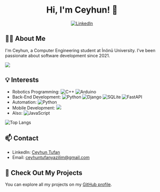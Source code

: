 <h1 align="center">Hi, I'm Ceyhun! 👋</h1>
<p align="center">
    <a href="https://www.linkedin.com/in/ceyhun-tufan/"><img src="https://img.shields.io/badge/-LinkedIn-%230077B5?style=flat&logo=linkedin&logoColor=white" alt="LinkedIn"></a>
</p>

## 🧑‍💻 About Me
I'm Ceyhun, a Computer Engineering student at İnönü University. I’ve been passionate about software development since 2021.

![](https://komarev.com/ghpvc/?username=Ceyhun-Tufan)

## 💡 Interests

- Robotics Programming:      ![C++](https://img.shields.io/badge/c++-%2300599C.svg?style=for-the-badge&logo=c%2B%2B&logoColor=white) ![Arduino](https://img.shields.io/badge/-Arduino-00979D?style=for-the-badge&logo=Arduino&logoColor=white)
- Back-End Development:     ![Python](https://img.shields.io/badge/python-3670A0?style=for-the-badge&logo=python&logoColor=ffdd54) ![Django](https://img.shields.io/badge/django-%23092E20.svg?style=for-the-badge&logo=django&logoColor=white) ![SQLite](https://img.shields.io/badge/sqlite-%2307405e.svg?style=for-the-badge&logo=sqlite&logoColor=white) ![FastAPI](https://img.shields.io/badge/FastAPI-005571?style=for-the-badge&logo=fastapi)
- Automation:     ![Python](https://img.shields.io/badge/python-3670A0?style=for-the-badge&logo=python&logoColor=ffdd54)
- Mobile Development:     ![](https://img.shields.io/badge/Flutter-%2302569B.svg?style=for-the-badge&logo=Flutter&logoColor=white)
- Also:    ![JavaScript](https://img.shields.io/badge/javascript-%23323330.svg?style=for-the-badge&logo=javascript&logoColor=%23F7DF1E)

![Top Langs](https://github-readme-stats.vercel.app/api/top-langs/?username=Ceyhun-Tufan&theme=tokyonight)

## 📫 Contact

- LinkedIn: [Ceyhun Tufan](https://www.linkedin.com/in/ceyhun-tufan/)
- Email: ceyhuntufanyazilim@gmail.com

## 👀 Check Out My Projects

You can explore all my projects on my [GitHub profile](https://github.com/Ceyhun-Tufan?tab=repositories).
